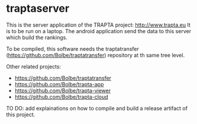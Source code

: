 # traptaserver

This is the server application of the TRAPTA project: http://www.trapta.eu
It is to be run on a laptop. The android application send the data to this server which build the rankings.

To be compiled, this software needs the traptatransfer (https://github.com/Bolbe/traptatransfer) repository at th same tree level.

Other related projects:
* https://github.com/Bolbe/traptatransfer
* https://github.com/Bolbe/trapta-app
* https://github.com/Bolbe/trapta-viewer
* https://github.com/Bolbe/trapta-cloud

TO DO: add explainations on how to compile and build a release artifact of this project.
